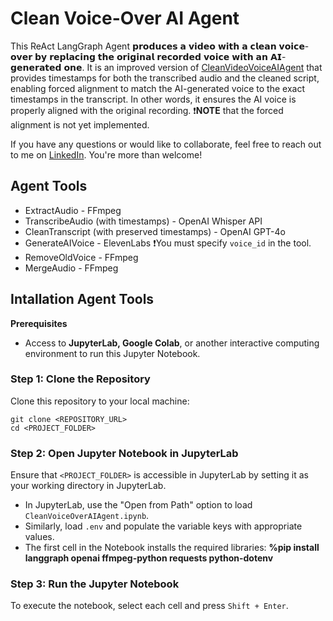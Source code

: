 # Clean Voice-Over AI Agent

This ReAct LangGraph Agent 𝗽𝗿𝗼𝗱𝘂𝗰𝗲𝘀 𝗮 𝘃𝗶𝗱𝗲𝗼 𝘄𝗶𝘁𝗵 𝗮 𝗰𝗹𝗲𝗮𝗻 𝘃𝗼𝗶𝗰𝗲-𝗼𝘃𝗲𝗿 𝗯𝘆 𝗿𝗲𝗽𝗹𝗮𝗰𝗶𝗻𝗴 𝘁𝗵𝗲 𝗼𝗿𝗶𝗴𝗶𝗻𝗮𝗹 𝗿𝗲𝗰𝗼𝗿𝗱𝗲𝗱 𝘃𝗼𝗶𝗰𝗲 𝘄𝗶𝘁𝗵 𝗮𝗻 𝗔𝗜-𝗴𝗲𝗻𝗲𝗿𝗮𝘁𝗲𝗱 𝗼𝗻𝗲. It is an improved version of [CleanVideoVoiceAIAgent](https://github.com/jenyss/CleanVideoVoiceAIAgent/tree/main) that provides timestamps for both the transcribed audio and the cleaned script, enabling forced alignment to match the AI-generated voice to the exact timestamps in the transcript. In other words, it ensures the AI voice is properly aligned with the original recording.
❗**NOTE** that the forced alignment is not yet implemented.


If you have any questions or would like to collaborate, feel free to reach out to me on [LinkedIn](https://www.linkedin.com/in/jenya-stoeva-60477249/). You're more than welcome!

## Agent Tools
* ExtractAudio - FFmpeg
* TranscribeAudio (with timestamps) - OpenAI Whisper API
* CleanTranscript (with preserved timestamps) - OpenAI GPT-4o
* GenerateAIVoice - ElevenLabs ❗You must specify ```voice_id``` in the tool. 
* RemoveOldVoice - FFmpeg
* MergeAudio - FFmpeg

## Intallation Agent Tools

<b>Prerequisites</b>

* Access to <b>JupyterLab, Google Colab</b>, or another interactive computing environment to run this Jupyter Notebook.

### Step 1: Clone the Repository

Clone this repository to your local machine:
```
git clone <REPOSITORY_URL>
cd <PROJECT_FOLDER>
```

### Step 2: Open Jupyter Notebook in JupyterLab

Ensure that ```<PROJECT_FOLDER>``` is accessible in JupyterLab by setting it as your working directory in JupyterLab.
 * In JupyterLab, use the "Open from Path" option to load ```CleanVoiceOverAIAgent.ipynb```.
 * Similarly, load ```.env``` and populate the variable keys with appropriate values.
 * The first cell in the Notebook installs the required libraries: **%pip install langgraph openai ffmpeg-python requests python-dotenv**

### Step 3: Run the Jupyter Notebook

To execute the notebook, select each cell and press ```Shift + Enter```.
